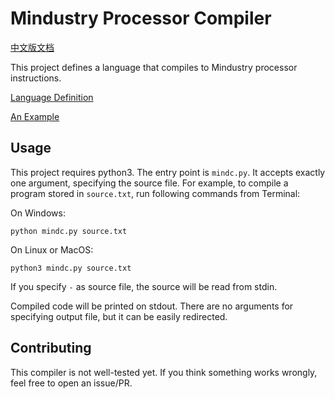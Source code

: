# Mindustry Processor Compiler

[中文版文档](README-zh.md)

This project defines a language that compiles to Mindustry processor instructions.

[Language Definition](docs/langdef.md)

[An Example](docs/example.md)

## Usage

This project requires python3. The entry point is `mindc.py`. It accepts exactly one argument, specifying the source file. For example, to compile a program stored in `source.txt`, run following commands from Terminal:

On Windows:

```
python mindc.py source.txt
```

On Linux or MacOS:

```
python3 mindc.py source.txt
```

If you specify `-` as source file, the source will be read from stdin.

Compiled code will be printed on stdout. There are no arguments for specifying output file, but it can be easily redirected.

## Contributing

This compiler is not well-tested yet. If you think something works wrongly, feel free to open an issue/PR.
